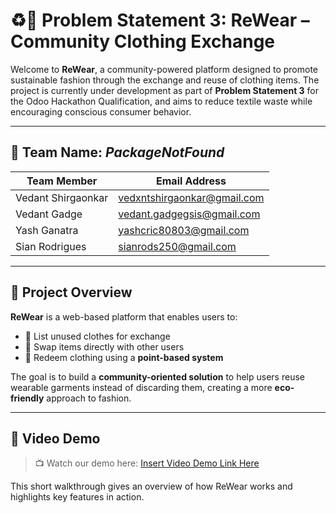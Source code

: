 # ♻️🧵 Problem Statement 3: ReWear – Community Clothing Exchange

Welcome to **ReWear**, a community-powered platform designed to promote sustainable fashion through the exchange and reuse of clothing items. The project is currently under development as part of **Problem Statement 3** for the Odoo Hackathon Qualification, and aims to reduce textile waste while encouraging conscious consumer behavior.

---

## 👥 Team Name: *PackageNotFound*

| Team Member | Email Address |
|-------------|----------------|
| Vedant Shirgaonkar | vedxntshirgaonkar@gmail.com |
| Vedant Gadge | vedant.gadgegsis@gmail.com |
| Yash Ganatra | yashcric80803@gmail.com|
| Sian Rodrigues | sianrods250@gmail.com |


---
## 📌 Project Overview

**ReWear** is a web-based platform that enables users to:

- 👕 List unused clothes for exchange  
- 🔁 Swap items directly with other users  
- 🎯 Redeem clothing using a **point-based system**  

The goal is to build a **community-oriented solution** to help users reuse wearable garments instead of discarding them, creating a more **eco-friendly** approach to fashion.

---


## 🎥 Video Demo

> 📺 Watch our demo here: [Insert Video Demo Link Here](https://drive.google.com/file/d/1P30DZ_zqPJpdSL9x-rVhptP2jilvrcLM/view?usp=sharing)

This short walkthrough gives an overview of how ReWear works and highlights key features in action.
